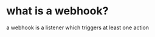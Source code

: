 <a name = "what-is-a-webhook"></a>
# what is a webhook?

a webhook is a listener which triggers at least one action